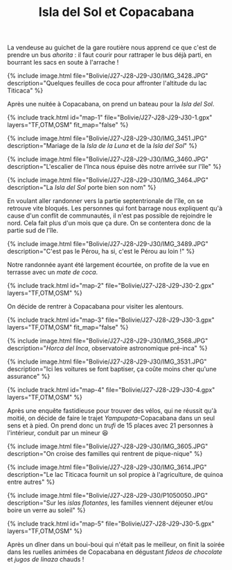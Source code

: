 ﻿---
title: "Isla del Sol et Copacabana"
permalink: /Bolivie/J27-J28-J29-J30/
sidebar:
  nav: "bolivie"
enable_tracks: true
---

La vendeuse au guichet de la gare routière nous apprend ce que c'est de prendre un bus *ahorita* : il faut courir pour rattraper le bus déjà parti, en bourrant les sacs en soute à l'arrache !

{% include image.html file="Bolivie/J27-J28-J29-J30/IMG_3428.JPG" description="Quelques feuilles de coca pour affronter l'altitude du lac Titicaca" %}

Après une nuitée à Copacabana, on prend un bateau pour la *Isla del Sol*.

{% include track.html id="map-1" file="Bolivie/J27-J28-J29-J30-1.gpx" layers="TF,OTM,OSM" fit_map="false" %}

{% include image.html file="Bolivie/J27-J28-J29-J30/IMG_3451.JPG" description="Mariage de la *Isla de la Luna* et de la *Isla del Sol*" %}

{% include image.html file="Bolivie/J27-J28-J29-J30/IMG_3460.JPG" description="L'escalier de l'Inca nous épuise dès notre arrivée sur l'île" %}

{% include image.html file="Bolivie/J27-J28-J29-J30/IMG_3464.JPG" description="La *Isla del Sol* porte bien son nom" %}

En voulant aller randonner vers la partie septentrionale de l'île, on se retrouve vite bloqués.
Les personnes qui font barrage nous expliquent qu'à cause d'un conflit de communautés, il n'est pas possible de rejoindre le nord.
Cela fait plus d'un mois que ça dure. On se contentera donc de la partie sud de l'île.

{% include image.html file="Bolivie/J27-J28-J29-J30/IMG_3489.JPG" description="C'est pas le Pérou, ha si, c'est le Pérou au loin !" %}

Notre randonnée ayant été largement écourtée, on profite de la vue en terrasse avec un *mate de coca*.

{% include track.html id="map-2" file="Bolivie/J27-J28-J29-J30-2.gpx" layers="TF,OTM,OSM" %}

On décide de rentrer à Copacabana pour visiter les alentours.

{% include track.html id="map-3" file="Bolivie/J27-J28-J29-J30-3.gpx" layers="TF,OTM,OSM" fit_map="false" %}

{% include image.html file="Bolivie/J27-J28-J29-J30/IMG_3568.JPG" description="*Horca del Inca*, observatoire astronomique pré-inca" %}

{% include image.html file="Bolivie/J27-J28-J29-J30/IMG_3531.JPG" description="Ici les voitures se font baptiser, ça coûte moins cher qu'une assurance" %}

{% include track.html id="map-4" file="Bolivie/J27-J28-J29-J30-4.gpx" layers="TF,OTM,OSM" %}

Après une enquête fastidieuse pour trouver des vélos, qui ne réussit qu'à moitié, on décide de faire le trajet *Yampupata*-Copacabana dans un seul sens et à pied.
On prend donc un *trufi* de 15 places avec 21 personnes à l'intérieur, conduit par un mineur :laughing:

{% include image.html file="Bolivie/J27-J28-J29-J30/IMG_3605.JPG" description="On croise des familles qui rentrent de pique-nique" %}

{% include image.html file="Bolivie/J27-J28-J29-J30/IMG_3614.JPG" description="Le lac Titicaca fournit un sol propice à l'agriculture, de quinoa entre autres" %}

{% include image.html file="Bolivie/J27-J28-J29-J30/P1050050.JPG" description="Sur les *islas flotantes*, les familles viennent déjeuner et/ou boire un verre au soleil" %}

{% include track.html id="map-5" file="Bolivie/J27-J28-J29-J30-5.gpx" layers="TF,OTM,OSM" %}

Après un dîner dans un boui-boui qui n'était pas le meilleur, on finit la soirée dans les ruelles animées de Copacabana en dégustant *fideos de chocolate* et *jugos de linaza* chauds !
